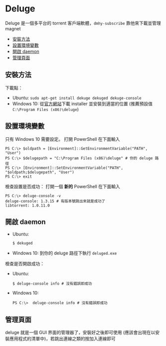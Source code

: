 # Deluge

Deluge 是一個多平台的 torrent 客戶端軟體，`dmhy-subscribe` 靠他來下載並管理 magnet

* [安裝方法](#%E5%AE%89%E8%A3%9D%E6%96%B9%E6%B3%95)
* [設置環境變數](#%E8%A8%AD%E7%BD%AE%E7%92%B0%E5%A2%83%E8%AE%8A%E6%95%B8)
* [開啟 daemon](#%E9%96%8B%E5%95%9F-daemon)
* [管理頁面](#%E7%AE%A1%E7%90%86%E9%A0%81%E9%9D%A2)

## 安裝方法

下載點：

- Ubuntu: `sudo apt-get install dekuge dekuged dekuge-console`
- Windows 10: 從[官方網站](http://dev.deluge-torrent.org/wiki/Download)下載 installer 並安裝到適當的位置 (推薦預設值 `C:\Program Files (x86)\deluge`)

## 設置環境變數

只有 Windows 10 需要設定。
打開 PowerShell 在下面輸入
```shell
PS C:\> $oldpath = [Environment]::GetEnvironmentVariable("PATH", "User")
PS C:\> $delugepath = "C:\Program Files (x86)\deluge" # 你的 deluge 路徑
PS C:\> [Environment]::SetEnvironmentVariable("PATH", "$oldpath;$delugepath", "User")
PS C:\> exit
```

檢查設置是否成功：
打開一個 **新的** PowerShell 在下面輸入
```shell
PS C:\> deluge-console -v
deluge-console: 1.3.15 # 有版本號跳出來就是成功了
libtorrent: 1.0.11.0
```

## 開啟 daemon
- Ubuntu:
  ```
  $ dekuged
  ```
- Windows 10: 到你的 deluge 路徑下執行 `deluged.exe`

檢查是否開啟成功：
- Ubuntu:
  ```shell
  $ deluge-console info # 沒有錯誤即成功
  ```
- Windows 10:
  ```shell
  PS C:\>  deluge-console info # 沒有錯誤即成功
  ```

## 管理頁面

deluge 就是一個 GUI 界面的管理器了，安裝好之後即可使用 (應該會出現在以安裝應用程式的清單中)，若跳出連線之類的按加入連線即可
